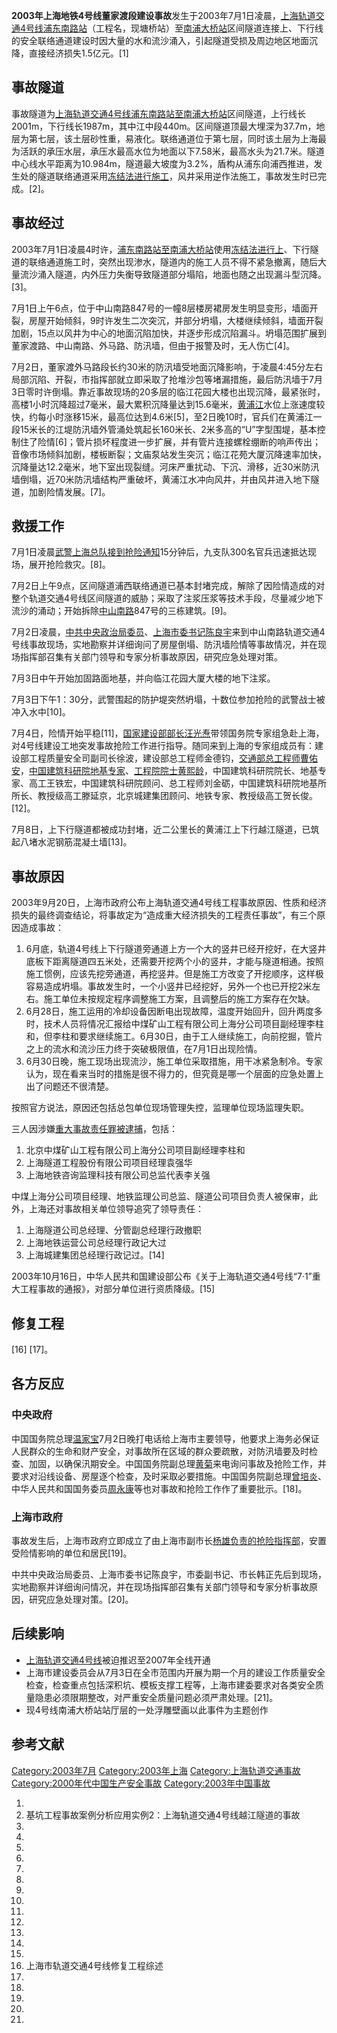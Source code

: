 **2003年上海地铁4号线董家渡段建设事故**发生于2003年7月1日凌晨，[上海轨道交通4号线](../Page/上海轨道交通4号线.md "wikilink")[浦东南路站](../Page/塘桥站.md "wikilink")（工程名，现塘桥站）至[南浦大桥站](../Page/南浦大桥站.md "wikilink")区间隧道连接上、下行线的安全联络通道建设时因大量的水和流沙涌入，引起隧道受损及周边地区地面沉降，直接经济损失1.5亿元。\[1\]

## 事故隧道

事故隧道为[上海轨道交通4号线](../Page/上海轨道交通4号线.md "wikilink")[浦东南路站至](../Page/塘桥站.md "wikilink")[南浦大桥站](../Page/南浦大桥站.md "wikilink")区间隧道，上行线长2001m，下行线长1987m，其中江中段440m。区间隧道顶最大埋深为37.7m，地层为第七层，该土层砂性重，易液化。联络通道位于第七层，同时该土层为上海最为活跃的承压水层，承压水最高水位为地面以下7.58米，最高水头为21.7米。隧道中心线水平距离为10.984m，隧道最大坡度为3.2%，盾构从浦东向浦西推进，发生处的隧道联络通道采用[冻结法进行施工](https://zh.wikipedia.org/wiki/冻结法 "wikilink")，风井采用逆作法施工，事故发生时已完成。\[2\]。

## 事故经过

2003年7月1日凌晨4时许，[浦东南路站至](../Page/塘桥站.md "wikilink")[南浦大桥站](../Page/南浦大桥站.md "wikilink")使用[冻结法进行上](https://zh.wikipedia.org/wiki/冻结法 "wikilink")、下行隧道的联络通道施工时，突然出现渗水，隧道内的施工人员不得不紧急撤离，随后大量流沙涌入隧道，内外压力失衡导致隧道部分塌陷，地面也随之出现漏斗型沉降。\[3\]。

7月1日上午6点，位于中山南路847号的一幢8层楼房裙房发生明显变形，墙面开裂，房屋开始倾斜，9时许发生二次突沉，并部分坍塌，大楼继续倾斜，墙面开裂加剧，15点以风井为中心的地面沉陷加快，并逐步形成沉陷漏斗。坍塌范围扩展到董家渡路、中山南路、外马路、防汛墙，但由于报警及时，无人伤亡\[4\]。

7月2日，董家渡外马路段长约30米的防汛墙受地面沉降影响，于凌晨4:45分左右局部沉陷、开裂，市指挥部就立即采取了抢堆沙包等堵漏措施，最后防汛墙于7月3日零时许倒塌。靠近事故现场的20多层的临江花园大楼也出现沉降，最紧张时，高楼1小时沉降超过7毫米，最大累积沉降量达到15.6毫米，[黄浦江](../Page/黄浦江.md "wikilink")水位上涨速度较快，约每小时涨移15米，最高位达到4.6米\[5\]，至2日晚10时，官兵们在黄浦江一段15米长的江堤防汛墙外管涌处筑起长160米长、2米多高的“U”字型围堤，基本控制住了险情\[6\]；管片损坏程度进一步扩展，并有管片连接螺栓绷断的响声传出；音像市场倾斜加剧，楼板断裂；文庙泵站发生突沉；临江花苑大厦沉降速率加快，沉降量达12.2毫米，地下室出现裂缝。河床严重扰动、下沉、滑移，近30米防汛墙倒塌，近70米防汛墙结构严重破坏，黄浦江水冲向风井，并由风井进入地下隧道，加剧险情发展。\[7\]。

## 救援工作

7月1日凌晨[武警上海总队接到抢险通知](../Page/中国人民武装警察部队上海市总队.md "wikilink")15分钟后，九支队300名官兵迅速抵达现场，展开抢险救灾。\[8\]。

7月2日上午9点，区间隧道浦西联络通道已基本封堵完成，解除了因险情造成的对整个轨道交通4号线区间隧道的威胁；采取了注浆压浆等技术手段，尽量减少地下流沙的涌动；开始拆除[中山南路](https://zh.wikipedia.org/wiki/中山南路_\(上海\) "wikilink")847号的三栋建筑。\[9\]。

7月2日凌晨，[中共中央政治局委员](../Page/中国共产党中央政治局.md "wikilink")、[上海市委书记](../Page/中国共产党上海市委员会.md "wikilink")[陈良宇](../Page/陈良宇.md "wikilink")来到中山南路轨道交通4号线事故现场，实地勘察并详细询问了房屋倒塌、防汛墙险情等事故情况，并在现场指挥部召集有关部门领导和专家分析事故原因，研究应急处理对策。

7月3日中午开始加固路面地基，并向临江花园大厦大楼的地下注浆。

7月3日下午1：30分，武警围起的防护堤突然坍塌，十数位参加抢险的武警战士被冲入水中\[10\]。

7月4日，险情开始平稳\[11\]，[国家建设部部长](../Page/中华人民共和国建设部.md "wikilink")[汪光焘](../Page/汪光焘.md "wikilink")带领国务院专家组急赴上海，对4号线建设工地突发事故抢险工作进行指导。随同来到上海的专家组成员有：建设部工程质量安全司副司长徐波，建设部总工程师金德钧，[交通部总工程师曹佑安](../Page/中华人民共和国交通部.md "wikilink")，[中国建筑科研院地基专家](https://zh.wikipedia.org/wiki/中国建筑科学研究院 "wikilink")、[工程院院士](../Page/中国工程院院士.md "wikilink")[黄熙龄](https://zh.wikipedia.org/wiki/黄熙龄 "wikilink")，中国建筑科研院院长、地基专家、高工王铁宏，中国建筑科研院顾问、总工程师刘金砺，中国建筑科研院地基所所长、教授级高工滕延京，北京城建集团顾问、地铁专家、教授级高工贺长俊。\[12\]。

7月8日，上下行隧道都被成功封堵，近二公里长的黄浦江上下行越江隧道，已筑起八堵水泥钢筋混凝土墙\[13\]。

## 事故原因

2003年9月20日，上海市政府公布上海轨道交通4号线工程事故原因、性质和经济损失的最终调查结论，将事故定为“造成重大经济损失的工程责任事故”，有三个原因造成事故：

1.  6月底，轨道4号线上下行隧道旁通道上方一个大的竖井已经开挖好，在大竖井底板下距离隧道四五米处，还需要开挖两个小的竖井，才能与隧道相通。按照施工惯例，应该先挖旁通道，再挖竖井。但是施工方改变了开挖顺序，这样极容易造成坍塌。事故发生时，一个小竖井已经挖好，另外一个也已开挖2米左右。施工单位未按规定程序调整施工方案，且调整后的施工方案存在欠缺。
2.  6月28日，施工运用的冷却设备因断电出现故障，温度开始回升，回升两度多时，技术人员将情况汇报给中煤矿山工程有限公司上海分公司项目副经理李柱和，但李柱和要求继续施工。6月30日，由于工人继续施工，向前挖掘，管片之上的流水和流沙压力终于突破极限值，在7月1日出现险情。
3.  6月30日晚，施工现场出现流沙，施工单位采取措施，用干冰紧急制冷。专家认为，现在看来当时的措施是很不得力的，但究竟是哪一个层面的应急处置上出了问题还不很清楚。

按照官方说法，原因还包括总包单位现场管理失控，监理单位现场监理失职。

三人因涉嫌[重大事故责任罪被逮捕](https://zh.wikipedia.org/wiki/重大事故责任罪 "wikilink")，包括：

1.  北京中煤矿山工程有限公司上海分公司项目副经理李柱和
2.  上海隧道工程股份有限公司项目经理袁强华
3.  上海地铁咨询监理科技有限公司总监代表李关强

中煤上海分公司项目经理、地铁监理公司总监、隧道公司项目负责人被保审，此外，上海还对事故相关单位领导追究了领导责任：

1.  上海隧道公司总经理、分管副总经理行政撤职
2.  上海地铁运营公司总经理行政记大过
3.  上海城建集团总经理行政记过。\[14\]

2003年10月16日，中华人民共和国建设部公布《关于上海轨道交通4号线“7·1”重大工程事故的通报》，对部分单位进行资质降级。\[15\]

## 修复工程

\[16\] \[17\]。

## 各方反应

### 中央政府

中国国务院总理[温家宝](../Page/温家宝.md "wikilink")7月2日晚打电话给上海市主要领导，他要求上海务必保证人民群众的生命和财产安全，对事故所在区域的群众要疏散，对防汛墙要及时检查、加固，以确保汛期安全。中国国务院副总理[黄菊](../Page/黄菊.md "wikilink")来电询问事故及抢险工作，并要求对沿线设备、房屋逐个检查，及时采取必要措施。中国国务院副总理[曾培炎](../Page/曾培炎.md "wikilink")、中华人民共和国国务委员[周永康](../Page/周永康.md "wikilink")等也对事故和抢险工作作了重要批示。\[18\]。

### 上海市政府

事故发生后，上海市政府立即成立了由上海市副市长[杨雄负责的抢险指挥部](https://zh.wikipedia.org/wiki/杨雄 "wikilink")，安置受险情影响的单位和居民\[19\]。

中共中央政治局委员、上海市委书记陈良宇，市委副书记、市长韩正先后到现场，实地勘察并详细询问情况，并在现场指挥部召集有关部门领导和专家分析事故原因，研究应急处理对策。\[20\]。

## 后续影响

  - [上海轨道交通4号线](../Page/上海轨道交通4号线.md "wikilink")被迫推迟至2007年全线开通
  - 上海市建设委员会从7月3日在全市范围内开展为期一个月的建设工作质量安全检查，检查重点包括深积坑、模板支撑工程等，上海市建委要求对各类安全质量隐患必须限期整改，对严重安全质量问题必须严肃处理。\[21\]。
  - 现4号线南浦大桥站站厅层的一处浮雕壁画以此事件为主题创作

## 参考文献

[Category:2003年7月](https://zh.wikipedia.org/wiki/Category:2003年7月 "wikilink") [Category:2003年上海](https://zh.wikipedia.org/wiki/Category:2003年上海 "wikilink") [Category:上海轨道交通事故](https://zh.wikipedia.org/wiki/Category:上海轨道交通事故 "wikilink") [Category:2000年代中国生产安全事故](https://zh.wikipedia.org/wiki/Category:2000年代中国生产安全事故 "wikilink") [Category:2003年中国事故](https://zh.wikipedia.org/wiki/Category:2003年中国事故 "wikilink")

1.
2.  基坑工程事故案例分析应用实例2：上海轨道交通4号线越江隧道的事故
3.
4.
5.
6.
7.
8.
9.
10.
11.
12.
13.
14.
15.
16. 上海市轨道交通4号线修复工程综述
17.
18.
19.
20.
21.